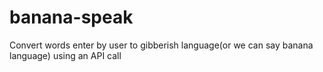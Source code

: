 # banana-speak
Convert words enter by user to gibberish language(or we can say banana language) using an API call 

